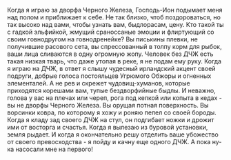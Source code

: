 Когда я играю за дворфа Черного Железа, Господь-Ион подымает меня над полом и приближает к себе. Не так близко, чтоб поздороваться, но так высоко над вами, чтобы узнать вам, быдлорасам, цену. Кто такой ты с гадкой эльфийкой, жмущий сраноссаные эмоции и флиртующий со своим говнодругом на говнодренейке? Вы писькины плевки, не получившие расового сета, вы спрессованный в толпу корм для рыбок, ваши лица сливаются в одну огромную жопу. Человек без ДЧЖ есть такая низкая тварь, что даже утопая в реке, я не подам ему руку. Когда я играю на ДЧЖ, в ответ я слышу чудесный ирландский акцент своей подруги, добрые голоса постояльцев Угрюмого Обжоры и огненных элементалей. А не рев и скрежет чудовищ-хуманов, которые приходятся корешами вам, тупые бездворфийные быдлы. И неважно, голова у вас на плечах или череп, рога под кепкой или копыта в кедах - вы не дворфы Черного Железа. Вы орущая потная поверхность. Вы ворсинки ковра, по которому я хожу и роняю пепел со своей бороды. Когда я кладу зад своего ДЧЖ на стул, он подгибает ножки и дрожит ими от восторга и счастья. Когда я вылезаю из буровой установки, земля рыдает. И когда я окончательно решу отделить ваше убожество от своего превосходства - я пойду и качну еще одного ДЧЖ. А пока ну-ка насосали мне на первого!